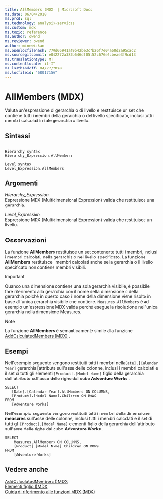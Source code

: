 ```yaml
---
title: AllMembers (MDX) | Microsoft Docs
ms.date: 06/04/2018
ms.prod: sql
ms.technology: analysis-services
ms.custom: mdx
ms.topic: reference
ms.author: owend
ms.reviewer: owend
author: minewiskan
ms.openlocfilehash: 770d66941af9b42be3c7b26f7e04a60d2a95cac2
ms.sourcegitcommit: e042272a38fb646df05152c676e5cbeae3f9cd13
ms.translationtype: MT
ms.contentlocale: it-IT
ms.lasthandoff: 04/27/2020
ms.locfileid: "68017156"
---
```

# <a name="allmembers-mdx"></a>AllMembers (MDX)


  Valuta un'espressione di gerarchia o di livello e restituisce un set che contiene tutti i membri della gerarchia o del livello specificato, inclusi tutti i membri calcolati in tale gerarchia o livello.  
  
## <a name="syntax"></a>Sintassi  
  
```  
  
Hierarchy syntax  
Hierarchy_Expression.AllMembers  
  
Level syntax  
Level_Expression.AllMembers  
```  
  
## <a name="arguments"></a>Argomenti  
 *Hierarchy_Expression*  
 Espressione MDX (Multidimensional Expression) valida che restituisce una gerarchia.  
  
 *Level_Expression*  
 Espressione MDX (Multidimensional Expression) valida che restituisce un livello.  
  
## <a name="remarks"></a>Osservazioni  
 La funzione **AllMembers** restituisce un set contenente tutti i membri, inclusi i membri calcolati, nella gerarchia o nel livello specificato. La funzione **AllMembers** restituisce i membri calcolati anche se la gerarchia o il livello specificato non contiene membri visibili.  
  
> [!IMPORTANT]  
>  Quando una dimensione contiene una sola gerarchia visibile, è possibile fare riferimento alla gerarchia con il nome della dimensione o della gerarchia poiché in questo caso il nome della dimensione viene risolto in base all'unica gerarchia visibile che contiene. `Measures.AllMembers` è ad esempio un'espressione MDX valida perché esegue la risoluzione nell'unica gerarchia nella dimensione Measures.  
  
> [!NOTE]  
>  La funzione **AllMembers** è semanticamente simile alla funzione [AddCalculatedMembers (MDX)](../mdx/addcalculatedmembers-mdx.md) .  
  
## <a name="examples"></a>Esempi  
 Nell'esempio seguente vengono restituiti tutti i membri nella`Date].[Calendar Year]` gerarchia [attribute sull'asse delle colonne, inclusi i membri calcolati e il set di tutti gli elementi `[Product].[Model Name]` figlio della gerarchia dell'attributo sull'asse delle righe dal cubo **Adventure Works** .  
  
```  
SELECT  
   [Date].[Calendar Year].AllMembers ON COLUMNS,  
   [Product].[Model Name].Children ON ROWS  
FROM  
   [Adventure Works]  
```  
  
 Nell'esempio seguente vengono restituiti tutti i membri della dimensione **measures** sull'asse delle colonne, inclusi tutti i membri calcolati e il set di tutti gli `[Product].[Model Name]` elementi figlio della gerarchia dell'attributo sull'asse delle righe dal cubo **Adventure Works** .  
  
```  
SELECT  
    Measures.AllMembers ON COLUMNS,  
    [Product].[Model Name].Children ON ROWS  
FROM  
    [Adventure Works]  
```  
  
## <a name="see-also"></a>Vedere anche  
 [AddCalculatedMembers &#40;&#41;MDX](../mdx/addcalculatedmembers-mdx.md)   
 [Elementi figlio &#40;&#41;MDX](../mdx/children-mdx.md)   
 [Guida di riferimento alle funzioni MDX &#40;MDX&#41;](../mdx/mdx-function-reference-mdx.md)  
  
  
